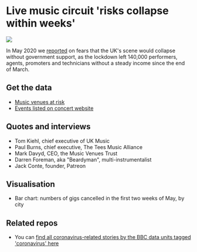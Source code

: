 # Live music circuit 'risks collapse within weeks'

![](https://ichef.bbci.co.uk/news/624/cpsprodpb/A670/production/_112180624_gigscancelled.png)

In May 2020 we [reported](https://www.bbc.co.uk/news/uk-england-52573685) on fears that the UK's scene would collapse without government support, as the lockdown left 140,000 performers, agents, promoters and technicians without a steady income since the end of March.

## Get the data 

* [Music venues at risk](https://docs.google.com/spreadsheets/d/1xka115e5xijhDHaymHl0j7-5t9OSVGw_kCVhel9Beh8/edit#gid=0)
* [Events listed on concert website](https://github.com/BBC-Data-Unit/coronavirus-livemusic/blob/master/eventsall.csv)

## Quotes and interviews 

* Tom Kiehl, chief executive of UK Music 
* Paul Burns, chief executive, The Tees Music Alliance
* Mark Davyd, CEO, the Music Venues Trust 
* Darren Foreman, aka "Beardyman", multi-instrumentalist
* Jack Conte, founder, Patreon

## Visualisation 

* Bar chart: numbers of gigs cancelled in the first two weeks of May, by city

## Related repos 

* You can [find all coronavirus-related stories by the BBC data units tagged 'coronavirus' here](https://github.com/search?q=topic%3Acoronavirus+org%3ABBC-Data-Unit&type=Repositories)
